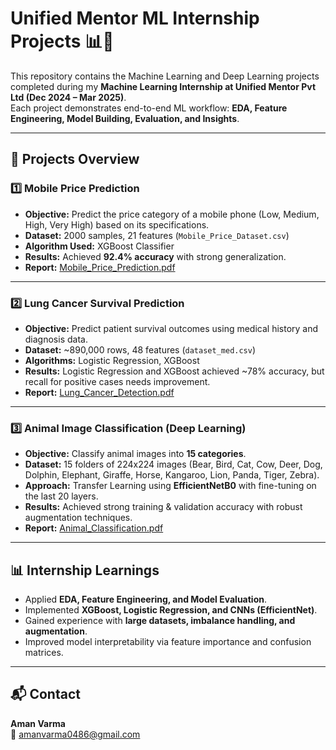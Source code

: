 # Unified Mentor ML Internship Projects 📊🤖

This repository contains the Machine Learning and Deep Learning projects completed during my **Machine Learning Internship at Unified Mentor Pvt Ltd (Dec 2024 – Mar 2025)**.  
Each project demonstrates end-to-end ML workflow: **EDA, Feature Engineering, Model Building, Evaluation, and Insights**.

---

## 📂 Projects Overview

### 1️⃣ Mobile Price Prediction
- **Objective:** Predict the price category of a mobile phone (Low, Medium, High, Very High) based on its specifications.  
- **Dataset:** 2000 samples, 21 features (`Mobile_Price_Dataset.csv`)  
- **Algorithm Used:** XGBoost Classifier  
- **Results:** Achieved **92.4% accuracy** with strong generalization.  
- **Report:** [Mobile_Price_Prediction.pdf](Report/Mobile_Price_Prediction.pdf)

---

### 2️⃣ Lung Cancer Survival Prediction
- **Objective:** Predict patient survival outcomes using medical history and diagnosis data.  
- **Dataset:** ~890,000 rows, 48 features (`dataset_med.csv`)  
- **Algorithms:** Logistic Regression, XGBoost  
- **Results:** Logistic Regression and XGBoost achieved ~78% accuracy, but recall for positive cases needs improvement.  
- **Report:** [Lung_Cancer_Detection.pdf](Report/Lung_Cancer_Detection.pdf)

---

### 3️⃣ Animal Image Classification (Deep Learning)
- **Objective:** Classify animal images into **15 categories**.  
- **Dataset:** 15 folders of 224x224 images (Bear, Bird, Cat, Cow, Deer, Dog, Dolphin, Elephant, Giraffe, Horse, Kangaroo, Lion, Panda, Tiger, Zebra).  
- **Approach:** Transfer Learning using **EfficientNetB0** with fine-tuning on the last 20 layers.  
- **Results:** Achieved strong training & validation accuracy with robust augmentation techniques.  
- **Report:** [Animal_Classification.pdf](Report/Animal_Classification.pdf)

---

## 📊 Internship Learnings
- Applied **EDA, Feature Engineering, and Model Evaluation**.
- Implemented **XGBoost, Logistic Regression, and CNNs (EfficientNet)**.
- Gained experience with **large datasets, imbalance handling, and augmentation**.
- Improved model interpretability via feature importance and confusion matrices.

---

## 📬 Contact
**Aman Varma**  
📧 amanvarma0486@gmail.com  


